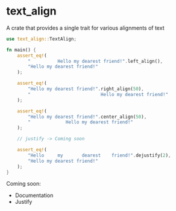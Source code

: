# text_align

A crate that provides a single trait for various alignments of text

```rust
use text_align::TextAlign;

fn main() {
    assert_eq!(
        "          Hello my dearest friend!".left_align(),
        "Hello my dearest friend!"
    );

    assert_eq!(
        "Hello my dearest friend!".right_align(50),
        "                          Hello my dearest friend!"
    );

    assert_eq!(
        "Hello my dearest friend!".center_align(50),
        "             Hello my dearest friend!"
    );

    // justify -> Coming soon

    assert_eq!(
        "Hello     my       dearest    friend!".dejustify(2),
        "Hello my dearest friend!"
    );
}
```

Coming soon:

- Documentation
- Justify
